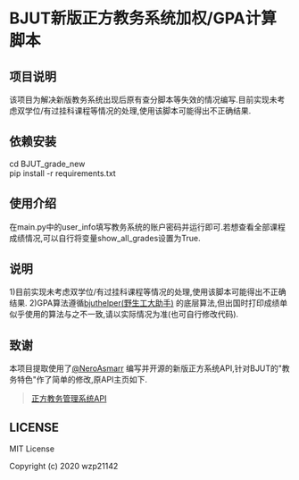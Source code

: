 # BJUT新版正方教务系统加权/GPA计算脚本

## 项目说明

该项目为解决新版教务系统出现后原有查分脚本等失效的情况编写.目前实现未考虑双学位/有过挂科课程等情况的处理,使用该脚本可能得出不正确结果.

## 依赖安装

cd BJUT_grade_new\
pip install -r requirements.txt

## 使用介绍

在main.py中的user_info填写教务系统的账户密码并运行即可.若想查看全部课程成绩情况,可以自行将变量show_all_grades设置为True.

## 说明

1)目前实现未考虑双学位/有过挂科课程等情况的处理,使用该脚本可能得出不正确结果.
2)GPA算法遵循[bjuthelper(野生工大助手)](https://github.com/wangyufeng0615/bjuthelper) 的底层算法,但出国时打印成绩单似乎使用的算法与之不一致,请以实际情况为准(也可自行修改代码).

## 致谢

本项目提取使用了[@NeroAsmarr](https://github.com/NeroAsmarr) 编写并开源的新版正方系统API,针对BJUT的"教务特色"作了简单的修改,原API主页如下.

> [正方教务管理系统API](https://neroasmar.top/zfnew/) 

## LICENSE
MIT License

Copyright (c) 2020 wzp21142
